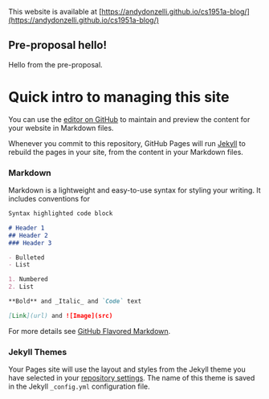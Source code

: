 This website is available at [https://andydonzelli.github.io/cs1951a-blog/](https://andydonzelli.github.io/cs1951a-blog/)

## Pre-proposal hello!

Hello from the pre-proposal.


# Quick intro to managing this site

You can use the [editor on GitHub](https://github.com/andydonzelli/cs1951a-blog/edit/master/index.md) to maintain and preview the content for your website in Markdown files.

Whenever you commit to this repository, GitHub Pages will run [Jekyll](https://jekyllrb.com/) to rebuild the pages in your site, from the content in your Markdown files.

### Markdown

Markdown is a lightweight and easy-to-use syntax for styling your writing. It includes conventions for

```markdown
Syntax highlighted code block

# Header 1
## Header 2
### Header 3

- Bulleted
- List

1. Numbered
2. List

**Bold** and _Italic_ and `Code` text

[Link](url) and ![Image](src)
```

For more details see [GitHub Flavored Markdown](https://guides.github.com/features/mastering-markdown/).

### Jekyll Themes

Your Pages site will use the layout and styles from the Jekyll theme you have selected in your [repository settings](https://github.com/andydonzelli/cs1951a-blog/settings). The name of this theme is saved in the Jekyll `_config.yml` configuration file.
